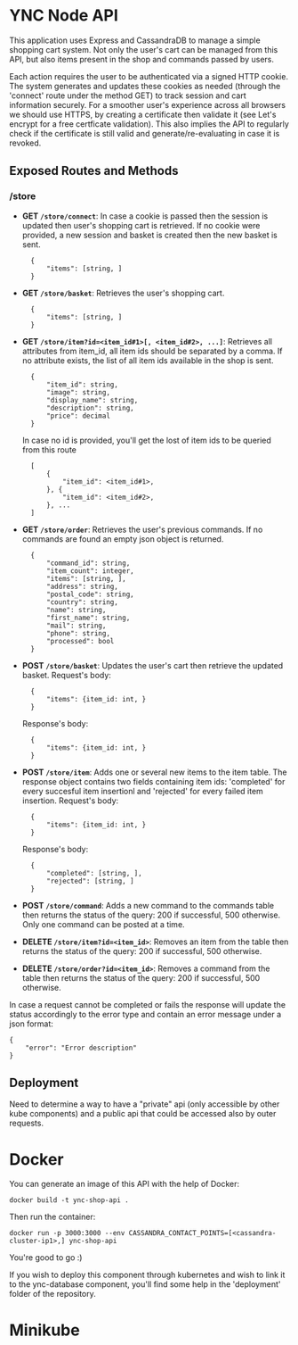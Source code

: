 # YNC Node API

This application uses Express and CassandraDB to manage a simple shopping cart system. Not only the user's cart can be managed from this API, but also items present in the shop and commands passed by users.

Each action requires the user to be authenticated via a signed HTTP cookie. The system generates and updates these cookies as needed (through the 'connect' route under the method GET) to track session and cart information securely. For a smoother user's experience across all browsers we should use HTTPS, by creating a certificate then validate it (see Let's encrypt for a free certficate validation). This also implies the API to regularly check if the certificate is still valid and generate/re-evaluating in case it is revoked.

## Exposed Routes and Methods

### /store

- **GET `/store/connect`**: In case a cookie is passed then the session is updated then user's shopping cart is retrieved. If no cookie were provided, a new session and basket is created then the new basket is sent.

        {
            "items": [string, ]
        }

- **GET `/store/basket`**: Retrieves the user's shopping cart.

        {
            "items": [string, ]
        }

- **GET `/store/item?id=<item_id#1>[, <item_id#2>, ...]`**: Retrieves all attributes from item_id, all item ids should be separated by a comma. If no attribute exists, the list of all item ids available in the shop is sent.

        {
            "item_id": string,
            "image": string,
            "display_name": string,
            "description": string,
            "price": decimal
        }

    In case no id is provided, you'll get the lost of item ids to be queried from this route

        [
            {
                "item_id": <item_id#1>,
            }, {
                "item_id": <item_id#2>,
            }, ...
        ]

- **GET `/store/order`**: Retrieves the user's previous commands. If no commands are found an empty json object is returned.

        {
            "command_id": string,
            "item_count": integer,
            "items": [string, ],
            "address": string,
            "postal_code": string,
            "country": string,
            "name": string,
            "first_name": string,
            "mail": string,
            "phone": string,
            "processed": bool
        }

- **POST `/store/basket`**: Updates the user's cart then retrieve the updated basket. Request's body:

        {
            "items": {item_id: int, }
        }

    Response's body:

        {
            "items": {item_id: int, }
        }

- **POST `/store/item`**: Adds one or several new items to the item table. The response object contains two fields containing item ids: 'completed' for every succesful item insertionl and 'rejected' for every failed item insertion. Request's body:

        {
            "items": {item_id: int, }
        }

    Response's body:

        {
            "completed": [string, ],
            "rejected": [string, ]
        }

- **POST `/store/command`**: Adds a new command to the commands table then returns the status of the query: 200 if successful, 500 otherwise. Only one command can be posted at a time.

- **DELETE `/store/item?id=<item_id>`**: Removes an item from the table then returns the status of the query: 200 if successful, 500 otherwise.

- **DELETE `/store/order?id=<item_id>`**: Removes a command from the table then returns the status of the query: 200 if successful, 500 otherwise.

In case a request cannot be completed or fails the response will update the status accordingly to the error type and contain an error message under a json format:

    {
        "error": "Error description"
    }

## Deployment

Need to determine a way to have a "private" api (only accessible by other kube components) and a public api that could be accessed also by outer requests.

# Docker

You can generate an image of this API with the help of Docker:

    docker build -t ync-shop-api .

Then run the container:

    docker run -p 3000:3000 --env CASSANDRA_CONTACT_POINTS=[<cassandra-cluster-ip1>,] ync-shop-api

You're good to go :)

If you wish to deploy this component through kubernetes and wish to link it to the ync-database component, you'll find some help in the 'deployment' folder of the repository.

# Minikube